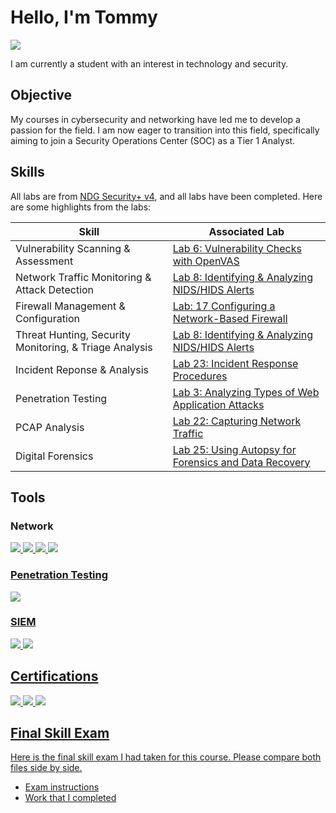 # Hello, I'm Tommy
<a href="https://linkedin.com/in/tommy-sivilay-671a41147/"><img src="https://img.shields.io/badge/-LinkedIn-0072b1?&style=for-the-badge&logo=linkedin&logoColor=white" /></a>

I am currently a student with an interest in technology and security.

## Objective

My courses in cybersecurity and networking have led me to develop a passion for the field. I am now eager to transition into this field, specifically aiming to join a Security Operations Center (SOC) as a Tier 1 Analyst.

## Skills
All labs are from [NDG Security+ v4](https://www.netdevgroup.com/online/courses/cybersecurity/ndg-security%2B-v4), and all labs have been completed. Here are some highlights from the labs:

| Skill                                         | Associated Lab         |
|-----------------------------------------------|----------------------------|
| Vulnerability Scanning & Assessment | <a href="https://github.com/tommyks/tommyks/blob/main/NDG_SecPlusv4_Lab_06.pdf">Lab 6: Vulnerability Checks with OpenVAS |
| Network Traffic Monitoring & Attack Detection | <a href="https://github.com/tommyks/tommyks/blob/main/NDG_SecPlusv4_Lab_08.pdf">Lab 8: Identifying & Analyzing NIDS/HIDS Alerts |
| Firewall Management & Configuration | <a href="https://github.com/tommyks/tommyks/blob/main/NDG_SecPlusv4_Lab_17.pdf">Lab: 17 Configuring a Network-Based Firewall |
| Threat Hunting, Security Monitoring, & Triage Analysis | <a href="https://github.com/tommyks/tommyks/blob/main/NDG_SecPlusv4_Lab_08.pdf">Lab 8: Identifying & Analyzing NIDS/HIDS Alerts |
| Incident Reponse & Analysis | <a href="https://github.com/tommyks/tommyks/blob/main/NDG_SecPlusv4_Lab_23.pdf">Lab 23: Incident Response Procedures |
| Penetration Testing | <a href="https://github.com/tommyks/tommyks/blob/main/NDG_SecPlusv4_Lab_03.pdf">Lab 3: Analyzing Types of Web Application Attacks |
| PCAP Analysis | <a href="https://github.com/tommyks/tommyks/blob/main/NDG_SecPlusv4_Lab_22.pdf">Lab 22: Capturing Network Traffic |
| Digital Forensics | <a href="https://github.com/tommyks/tommyks/blob/main/NDG_SecPlusv4_Lab_25.pdf">Lab 25: Using Autopsy for Forensics and Data Recovery |

## Tools

### Network
<div>
    <a href="https://www.wireshark.org/" /><img src="https://img.shields.io/badge/-Wireshark-1679A7?&style=for-the-badge&logo=Wireshark&logoColor=white" />
    <a href="https://suricata.io/" /><img src="https://img.shields.io/badge/-Suricata-EF3B2D?&style=for-the-badge&logo=Suricata&logoColor=white" />
    <a href="https://nmap.org/" /><img src="https://img.shields.io/badge/-Nmap-A020F0?&style=for-the-badge&logo=Nmap&logoColor=white" />
    <a href="https://www.pfsense.org/" /><img src="https://img.shields.io/badge/-pfSense-000080?&style=for-the-badge&logo=pfSense&logoColor=white" />
</div>

### Penetration Testing
<div>
    <a href="https://portswigger.net/solutions/penetration-testing" /><img src="https://img.shields.io/badge/-Burp_Suite-FF7F50?&style=for-the-badge&logo=PortSwigger&logoColor=white" />
</div>

### SIEM
<div>
    <a href="https://securityonionsolutions.com/" /><img src="https://img.shields.io/badge/-Security_Onion-4169E1?&style=for-the-badge&logo=SecurityOnion&logoColor=white" />
    <a href="https://www.qualys.com/apps/vulnerability-management-detection-response/" /><img src="https://img.shields.io/badge/-Qualys_VMDR-FF0000?&style=for-the-badge&logo=Qualys&logoColor=white" />
</div>

## Certifications

<div>
<a href="https://www.credly.com/badges/92cdc277-ba07-4a5c-baf6-7b81e0444133/public_url" /><img src="https://img.shields.io/badge/-CompTIA_Security%2B-b30000?&style=for-the-badge&logo=CompTIA&logoColor=white" />
<a href="https://coursera.org/share/501d9a0266936b68ea2cfd37bd480b64" /><img src="https://img.shields.io/badge/-Google_Cybersecurity_Specialization-007ACC?&style=for-the-badge&logo=Google&logoColor=white" />
<a href="https://www.qualys.com/training/course/vmdr/" /><img src="https://img.shields.io/badge/-Qualys_Certified_Specialist-FF0000?&style=for-the-badge&logo=Qualys&logoColor=white" />
</div>

## Final Skill Exam
Here is the final skill exam I had taken for this course. Please compare both files side by side.
- [Exam instructions](https://github.com/tommyks/tommyks/blob/main/Final%20Skills%20Assessment%20for%20IT-175-1.pdf)
- [Work that I completed](https://github.com/tommyks/tommyks/blob/main/Final%20Skills%20Assessment.pdf)
